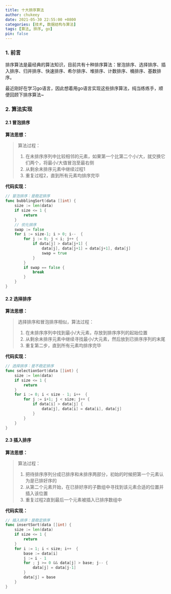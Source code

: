 ```yaml
---
title: 十大排序算法
author: chukeey
date: 2021-05-30 22:55:00 +0800
categories: [技术, 数据结构与算法]
tags: [算法, 排序, go]
pin: false
---
```


### 1. 前言
排序算法是最经典的算法知识，目前共有十种排序算法：冒泡排序、选择排序、插入排序、归并排序、快速排序、希尔排序、堆排序、计数排序、桶排序、基数排序。

最近刚好在学习go语言，因此想着用go语言实现这些排序算法，纯当练练手，顺便回顾下排序算法~

### 2. 算法实现
#### 2.1 冒泡排序
**算法思想：**
> 算法过程：
>
> 1. 在未排序序列中比较相邻的元素，如果第一个比第二个小/大，就交换它们两个，将最小/大值冒泡至最右侧
> 2. 从剩余未排序元素中继续过程1
> 3. 重复过程2，直到所有元素均排序完毕

**代码实现：**

~~~go
// 冒泡排序：是稳定排序
func bubblingSort(data []int) {
	size := len(data)
	if size <= 1 {
		return
	}
    // 优化排序
	swap := false
	for i := size-1; i > 0; i--  {
		for j := 0; j < i; j++ {
			if data[j] > data[j+1] {
				data[j], data[j+1] = data[j+1], data[j]
				swap = true
			}
		}
		if swap == false {
			break
		}
	}
}
~~~

#### 2.2 选择排序

**算法思想：**

> 选择排序和冒泡排序相似，算法过程：
>
> 1. 在未排序序列中找到最小/大元素，存放到排序序列的起始位置
> 2. 从剩余未排序元素中继续寻找最小/大元素，然后放到已排序序列的末尾
> 3. 重复第二步，直到所有元素均排序完毕

**代码实现：**

```go
// 选择排序：是不稳定排序
func selectionSort(data []int) {
	size := len(data)
	if size <= 1 {
		return
	}
	for i := 0; i < size - 1; i++  {
		for j := i+1; j < size; j++ {
			if data[i] > data[j] {
				data[j], data[i] = data[i], data[j]
			}
		}
	}
}
```

#### 2.3 插入排序

**算法思想：**

> 算法过程：
>
> 1. 把待排序序列分成已排序和未排序两部分，初始的时候把第一个元素认为是已排好序的
> 2. 从第二个元素开始，在已排好序的子数组中寻找到该元素合适的位置并插入该位置
> 3. 重复过程2直到最后一个元素被插入已排序数组中

**代码实现：**

```go
// 插入排序：是稳定排序
func insertSort(data []int) {
	size := len(data)
	if size <= 1 {
		return
	}
	for i := 1; i < size; i++  {
		base := data[i]
		j := i - 1
		for ; j >= 0 && data[j] > base; j-- {
			data[j] = data[j-1]
		}
		data[j] = base
	}
}
```



